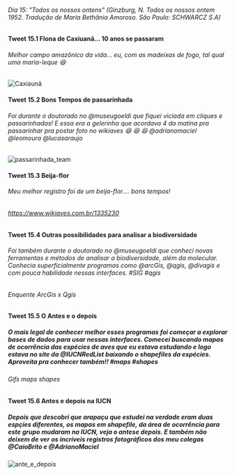 ###### Dia 15: "Todos os nossos ontens" (Ginzburg, N. Todos os nossos ontem 1952. Tradução de Maria Bethânia Amoroso. São Paulo: SCHWARCZ S.A)


#### Tweet 15.1 Flona de Caxiuanã... 10 anos se passaram
###### Melhor campo amazônico da vida... eu, com as madeixas de fogo, tal qual uma maria-leque  :laughing:

![Caxiaunã](https://user-images.githubusercontent.com/11633554/90166910-51b3c400-dd71-11ea-8c8c-0492532440cb.png)


#### Tweet 15.2 Bons Tempos de passarinhada
###### Foi durante o doutorado no @museugoeldi que fiquei viciada em cliques e passarinhadas! E essa era a gelerinha que acordava 4 da matina pra passarinhar pra postar foto no wikiaves :laughing: :laughing: :laughing:  @adrianomaciel @leomoura @lucasaraujo

![passarinhada_team](https://user-images.githubusercontent.com/11633554/90166821-2b8e2400-dd71-11ea-9e2a-afda7b5389e0.png)


#### Tweet 15.3 Beija-flor
###### Meu melhor registro foi de um beija-flor.... bons tempos!

###### https://www.wikiaves.com.br/1335230


#### Tweet 15.4 Outras possibilidades para analisar a biodiversidade

###### Foi também durante o doutorado no @museugoeldi que conheci novas ferramentas e métodos de analisar a biodiversidade, além da molecular. Conhecia superficialmente programas como @arcGis, @qgis, @divagis e com pouca habilidade nessas interfaces. #SIG #qgis


###### Enquente ArcGis x Qgis

#### Tweet 15.5 O Antes e o depois

##### O mais legal de conhecer melhor esses programas foi começar a explorar bases de dados para usar nessas interfaces. Comecei buscando mapas de ocorrência das espécies de aves que eu estava estudando e logo estava no site da @IUCNRedList baixando o shapefiles da espécies. Aproveita pra conhecer também!! #maps #shapes

###### Gifs maps shapes

#### Tweet 15.6 Antes e depois na IUCN
##### Depois que descobri que arapaçu que estudei na verdade eram duas espçies diferentes, os mapas em shapefile, da área de ocorrência para este grupo mudaram na IUCN, veja o antese depois. E também não deixem  de ver os incríveis registros fotográficos dos meu colegas @CaioBrito e @AdrianoMaciel 

![ante_e_depois](https://user-images.githubusercontent.com/11633554/90156982-891b7400-dd63-11ea-8f39-4ba63ae4df61.png)

